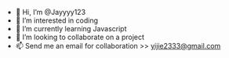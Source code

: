 - 👋 Hi, I’m @Jayyyy123
- 👀 I’m interested in coding
- 🌱 I’m currently learning Javascript
- 💞️ I’m looking to collaborate on a project
- 📫 Send me an email for collaboration >> yijie2333@gmail.com

<!---
Jayyyy123/Jayyyy123 is a ✨ special ✨ repository because its `README.md` (this file) appears on your GitHub profile.
You can click the Preview link to take a look at your changes.
--->
